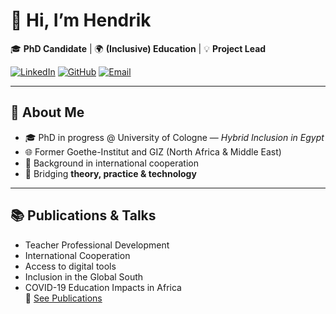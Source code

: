 <!--
**ArdentEmpiricist/ArdentEmpiricist** is a ✨ _special_ ✨ repository because its `README.md` (this file) appears on your GitHub profile.

Here are some ideas to get you started:

- 🔭 I’m currently working on ...
- 🌱 I’m currently learning ...
- 👯 I’m looking to collaborate on ...
- 🤔 I’m looking for help with ...
- 💬 Ask me about ...
- 📫 How to reach me: ...
- 😄 Pronouns: ...
- ⚡ Fun fact: ...
-->

# 👋 Hi, I’m Hendrik  

🎓 **PhD Candidate** | 🌍 **(Inclusive) Education** | 💡 **Project Lead**  

[![LinkedIn](https://img.shields.io/badge/LinkedIn-Hendrik%20Lux-blue?logo=linkedin)](https://www.linkedin.com/in/hendrik-lux/)  [![GitHub](https://img.shields.io/badge/GitHub-ArdentEmpiricist-black?logo=github)](https://github.com/ArdentEmpiricist)  [![Email](https://img.shields.io/badge/Email-Me-orange?logo=gmail)](mailto:sharpie_abfrage9x@icloud.com)

---

## 🧩 About Me  
- 🎓 PhD in progress @ University of Cologne — *Hybrid Inclusion in Egypt*  
- 🌐 Former Goethe-Institut and GIZ (North Africa & Middle East)  
- 🤝 Background in international cooperation
- 🌱 Bridging **theory, practice & technology**

---

## 📚 Publications & Talks  
- Teacher Professional Development
- International Cooperation
- Access to digital tools
- Inclusion in the Global South   
- COVID-19 Education Impacts in Africa  
📄 [See Publications](https://orcid.org/0000-0001-6157-1091)  

